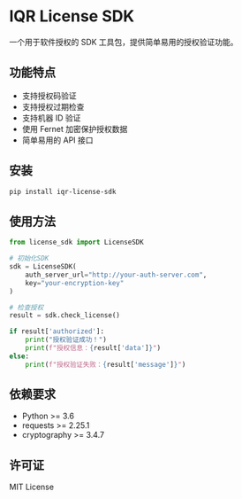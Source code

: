 # IQR License SDK

一个用于软件授权的 SDK 工具包，提供简单易用的授权验证功能。

## 功能特点

- 支持授权码验证
- 支持授权过期检查
- 支持机器 ID 验证
- 使用 Fernet 加密保护授权数据
- 简单易用的 API 接口

## 安装

```bash
pip install iqr-license-sdk
```

## 使用方法

```python
from license_sdk import LicenseSDK

# 初始化SDK
sdk = LicenseSDK(
    auth_server_url="http://your-auth-server.com",
    key="your-encryption-key"
)

# 检查授权
result = sdk.check_license()

if result['authorized']:
    print("授权验证成功！")
    print(f"授权信息：{result['data']}")
else:
    print(f"授权验证失败：{result['message']}")
```

## 依赖要求

- Python >= 3.6
- requests >= 2.25.1
- cryptography >= 3.4.7

## 许可证

MIT License

